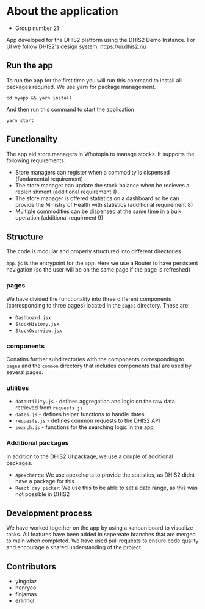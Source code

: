 # About the application

- Group number 21

App developed for the DHIS2 platform using the DHIS2 Demo Instance. For UI we follow DHIS2's design system: https://ui.dhis2.nu

## Run the app

To run the app for the first time you will run this command to install all packages requried. We use yarn for package management.

```
cd myapp && yarn install
```

And then run this command to start the application

```
yarn start
```

## Functionality

The app aid store managers in Whotopia to manage stocks.
It supports the following requirements:

- Store managers can register when a commodity is dispensed (fundamental requirement)
- The store manager can update the stock balance when he recieves a replenishment (additional requirement 1)
- The store manager is offered statistics on a dashboard so he can provide the Ministry of Health with statistics (additional requirement 8)
- Multiple commodities can be dispensed at the same time in a bulk operation (additional requirment 9)

## Structure

The code is modular and properly structured into different directories.

`App.js` is the entrypoint for the app. Here we use a Router to have persistent navigation (so the user will be on the same page if the page is refreshed)

### pages

We have divided the functionality into three different components (corresponding to three pages) located in the `pages` directory.
These are:

- `Dashboard.jsx`
- `StockHistory.jsx`
- `StockOverview.jsx`

### components

Conatins further subdirectories with the components corresponding to `pages` and the `common` directory that includes components that are used by several pages.

### utilities

- `dataUtility.js` - defines aggregation and logic on the raw data retrieved from `requests.js`
- `dates.js` - defines helper functions to handle dates
- `requests.js` - defines common requests to the DHIS2 API
- `search.js` - functions for the searching logic in the app

### Additional packages

In addition to the DHIS2 UI package, we use a couple of additional packages.

- `Apexcharts`: We use apexcharts to provide the statistics, as DHIS2 didnt have a package for this.
- `React day picker`: We use this to be able to set a date range, as this was not possible in DHIS2

## Development process

We have worked together on the app by using a kanban board to visualize tasks. All features have been added in sepereate branches that are merged to main when completed. We have used pull requests to ensure code quality and encourage a shared understanding of the project.

## Contributors

- yingqiaz
- henryco
- finjamas
- erlinhol
